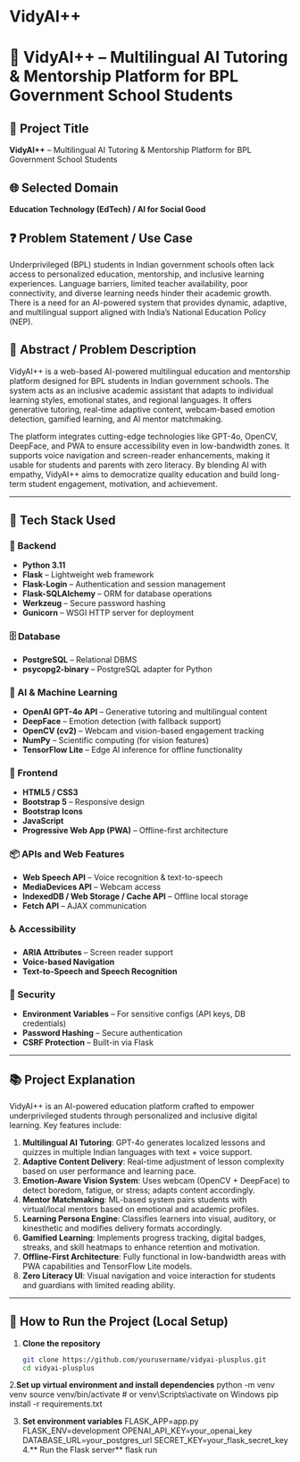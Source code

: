 # VidyAI++
# 🌟 VidyAI++ – Multilingual AI Tutoring & Mentorship Platform for BPL Government School Students

## 🚀 Project Title
**VidyAI++** – Multilingual AI Tutoring & Mentorship Platform for BPL Government School Students

## 🌐 Selected Domain
**Education Technology (EdTech) / AI for Social Good**

## ❓ Problem Statement / Use Case
Underprivileged (BPL) students in Indian government schools often lack access to personalized education, mentorship, and inclusive learning experiences. Language barriers, limited teacher availability, poor connectivity, and diverse learning needs hinder their academic growth. There is a need for an AI-powered system that provides dynamic, adaptive, and multilingual support aligned with India’s National Education Policy (NEP).

## 📄 Abstract / Problem Description
VidyAI++ is a web-based AI-powered multilingual education and mentorship platform designed for BPL students in Indian government schools. The system acts as an inclusive academic assistant that adapts to individual learning styles, emotional states, and regional languages. It offers generative tutoring, real-time adaptive content, webcam-based emotion detection, gamified learning, and AI mentor matchmaking.

The platform integrates cutting-edge technologies like GPT-4o, OpenCV, DeepFace, and PWA to ensure accessibility even in low-bandwidth zones. It supports voice navigation and screen-reader enhancements, making it usable for students and parents with zero literacy. By blending AI with empathy, VidyAI++ aims to democratize quality education and build long-term student engagement, motivation, and achievement.

---

## 🧠 Tech Stack Used

### 🔧 Backend
- **Python 3.11**
- **Flask** – Lightweight web framework
- **Flask-Login** – Authentication and session management
- **Flask-SQLAlchemy** – ORM for database operations
- **Werkzeug** – Secure password hashing
- **Gunicorn** – WSGI HTTP server for deployment

### 🗄️ Database
- **PostgreSQL** – Relational DBMS
- **psycopg2-binary** – PostgreSQL adapter for Python

### 🤖 AI & Machine Learning
- **OpenAI GPT-4o API** – Generative tutoring and multilingual content
- **DeepFace** – Emotion detection (with fallback support)
- **OpenCV (cv2)** – Webcam and vision-based engagement tracking
- **NumPy** – Scientific computing (for vision features)
- **TensorFlow Lite** – Edge AI inference for offline functionality

### 🎨 Frontend
- **HTML5 / CSS3**
- **Bootstrap 5** – Responsive design
- **Bootstrap Icons**
- **JavaScript**
- **Progressive Web App (PWA)** – Offline-first architecture

### 📦 APIs and Web Features
- **Web Speech API** – Voice recognition & text-to-speech
- **MediaDevices API** – Webcam access
- **IndexedDB / Web Storage / Cache API** – Offline local storage
- **Fetch API** – AJAX communication

### ♿ Accessibility
- **ARIA Attributes** – Screen reader support
- **Voice-based Navigation**
- **Text-to-Speech and Speech Recognition**

### 🔐 Security
- **Environment Variables** – For sensitive configs (API keys, DB credentials)
- **Password Hashing** – Secure authentication
- **CSRF Protection** – Built-in via Flask

---

## 📚 Project Explanation

VidyAI++ is an AI-powered education platform crafted to empower underprivileged students through personalized and inclusive digital learning. Key features include:

1. **Multilingual AI Tutoring**: GPT-4o generates localized lessons and quizzes in multiple Indian languages with text + voice support.
2. **Adaptive Content Delivery**: Real-time adjustment of lesson complexity based on user performance and learning pace.
3. **Emotion-Aware Vision System**: Uses webcam (OpenCV + DeepFace) to detect boredom, fatigue, or stress; adapts content accordingly.
4. **Mentor Matchmaking**: ML-based system pairs students with virtual/local mentors based on emotional and academic profiles.
5. **Learning Persona Engine**: Classifies learners into visual, auditory, or kinesthetic and modifies delivery formats accordingly.
6. **Gamified Learning**: Implements progress tracking, digital badges, streaks, and skill heatmaps to enhance retention and motivation.
7. **Offline-First Architecture**: Fully functional in low-bandwidth areas with PWA capabilities and TensorFlow Lite models.
8. **Zero Literacy UI**: Visual navigation and voice interaction for students and guardians with limited reading ability.

---

## 📌 How to Run the Project (Local Setup)

1. **Clone the repository**  
   ```bash
   git clone https://github.com/yourusername/vidyai-plusplus.git
   cd vidyai-plusplus
2.**Set up virtual environment and install dependencies**
python -m venv venv
source venv/bin/activate  # or venv\Scripts\activate on Windows
pip install -r requirements.txt

3. **Set environment variables**
   FLASK_APP=app.py
FLASK_ENV=development
OPENAI_API_KEY=your_openai_key
DATABASE_URL=your_postgres_url
SECRET_KEY=your_flask_secret_key
4.** Run the Flask server**
   flask run
